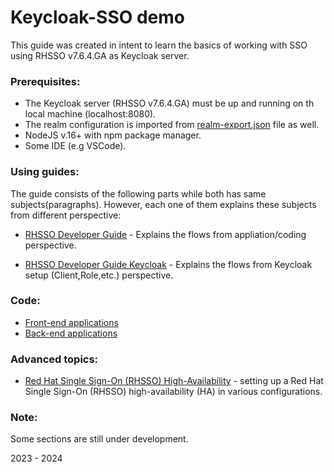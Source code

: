 # Keycloak-SSO demo 

This guide was created in intent to learn the basics of working with SSO using RHSSO v7.6.4.GA as Keycloak server.

### Prerequisites:

- The Keycloak server (RHSSO v7.6.4.GA) must be up and running on th local machine (localhost:8080).
- The realm configuration is imported from [realm-export.json](assets/realm-export.json) file as well.
- NodeJS v.16+ with npm package manager. 
- Some IDE (e.g VSCode).


### Using guides:

The guide consists of the following parts while both has same subjects(paragraphs).
However, each one of them explains these subjects from different perspective:     

- [RHSSO Developer Guide](docs/dev/RHSSO_Developer_Guide.md) - Explains the flows from appliation/coding perspective.
  
- [RHSSO Developer Guide Keycloak](docs/keycloak/RHSSO_Developer_Guide_Keycloak.md) - Explains the flows from Keycloak setup (Client,Role,etc.) perspective.
  

### Code:    
- [Front-end applications](kc-front-end/README.md)    
- [Back-end applications](kc-back-end/README.md)  


### Advanced topics:
- [Red Hat Single Sign-On (RHSSO) High-Availability](docs/xsite/README.md) - setting up a Red Hat Single Sign-On (RHSSO) high-availability (HA) in various configurations.

### Note: 
Some sections are still under development.

2023 - 2024